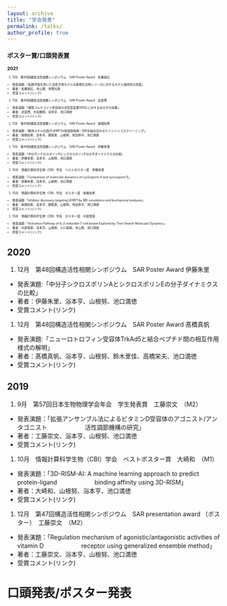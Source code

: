 ```yaml
---
layout: archive
title: "学会発表"
permalink: /talks/
author_profile: true
---
```


<span style="font-size: 50%;">

# ポスター賞/口頭発表賞


## 2021

1. 11月　第49回構造活性相関シンポジウム　SAR Poster Award　佐藤朋広
  - 発表演題:「転移学習を用いた活性予測モデルの新規化合物シリーズに対するモデル適用性の改善」
  - 著者：佐藤朋広、寺山慧、本間光貴
  - 受賞コメント(リンク)

1. 11月　第49回構造活性相関シンポジウム　SAR Poster Award　武富啓
  - 発表演題:「硬質コルチコイド受容体の活性型変異S810Lに対する水分子の効果」
  - 著者：武富啓、大田雅照、浴本亨、池口満徳
  - 受賞コメント(リンク)

1. 11月　第49回構造活性相関シンポジウム　SAR Poster Award　柴橋佑希
  - 発表演題:「維持メチル化因子UHRF1の阻害剤探索：MDを組み合わせたインシリコスクリーニング」
  - 著者：柴橋佑希、浴本亨、郡聡実、山根努、有田恭平、池口満徳
  - 受賞コメント(リンク)

1. 11月　第49回構造活性相関シンポジウム　SAR Poster Award　伊藤朱里
  - 発表演題:「中分子シクロスポリンAとシクロスポリンEの分子ダイナミクスの比較」
  - 著者：伊藤朱里、浴本亨、山根努、池口満徳
  - 受賞コメント(リンク)

1. 10月　情報計算科学生物（CBI）学会　ベストポスター賞　伊藤朱里
  - 発表演題:「Comparison of molecular dynamics of cyclosporin A and cycrosporin E」
  - 著者：伊藤朱里、浴本亨、山根努、池口満徳
  - 受賞コメント(リンク)

1. 10月　情報計算科学生物（CBI）学会　ポスター賞　柴橋佑希
  - 発表演題:「Inhibitor discovery targeting UHRF1 by MD simulations and biochemical analyses」
  - 著者：柴橋佑希、浴本亨、郡聡実、山根努、有田恭平、池口満徳
  - 受賞コメント(リンク)

1. 10月　情報計算科学生物（CBI）学会　ポスター賞　中居雪菜
  - 発表演題:「Activation Pathway of IL-2-inducible T-cell kinase Explored by Tree-Search Molecular Dynamics」
  - 著者：中居雪菜、浴本亨、山根努、小川直樹、寺山慧、池口満徳
  - 受賞コメント(リンク)

</span>

## 2020

1. 12月　第48回構造活性相関シンポジウム　SAR Poster Award 伊藤朱里
  - 発表演題:「中分子シクロスポリンAとシクロスポリンEの分子ダイナミクスの比較」
  - 著者：伊藤朱里、浴本亨、山根努、池口満徳
  - 受賞コメント(リンク)

1. 12月　第48回構造活性相関シンポジウム　SAR Poster Award 髙橋真帆
  - 発表演題:「ニューロトロフィン受容体TrkAd5と結合ペプチド間の相互作用様式の解明」
  - 著者：髙橋真帆、浴本亨、山根努、鈴木里佳、高橋栄夫、池口満徳
  - 受賞コメント(リンク)

## 2019
1. 9月　第57回日本生物物理学会年会　学生発表賞　工藤崇文　（M2）
  - 発表演題：「拡張アンサンブル法によるビタミンD受容体のアゴニスト/アンタゴニスト
　　　　　　活性調節機構の研究」
  - 著者：工藤崇文、浴本亨、山根努、池口満徳
  - 受賞コメント(リンク)

1. 10月　情報計算科学生物（CBI）学会　ベストポスター賞　大崎和　（M1）
  - 発表演題：「3D-RISM-AI: A machine learning approach to predict protein-ligand 
　　　　　　binding affinity using 3D-RISM」
  - 著者：大崎和、山根努、浴本亨、池口満徳
  - 受賞コメント(リンク)

1. 12月　第47回構造活性相関シンポジウム　SAR presentation award （ポスター）　工藤崇文　（M2）
  - 発表演題：「Regulation mechanism of agonistic/antagonistic activities of vitamin D
　　　　　　receptor using generalized ensemble method」
  - 著者：工藤崇文、浴本亨、山根努、池口満徳
  - 受賞コメント(リンク)

#  口頭発表/ポスター発表
